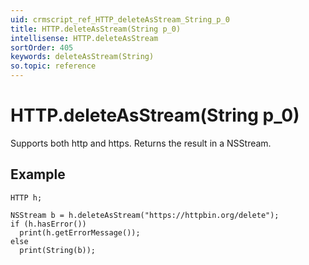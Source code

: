 ```yaml
---
uid: crmscript_ref_HTTP_deleteAsStream_String_p_0
title: HTTP.deleteAsStream(String p_0)
intellisense: HTTP.deleteAsStream
sortOrder: 405
keywords: deleteAsStream(String)
so.topic: reference
---
```


# HTTP.deleteAsStream(String p_0)

Supports both http and https. Returns the result in a NSStream.

## Example

    HTTP h;
    
    NSStream b = h.deleteAsStream("https://httpbin.org/delete");
    if (h.hasError())
      print(h.getErrorMessage());
    else
      print(String(b));
